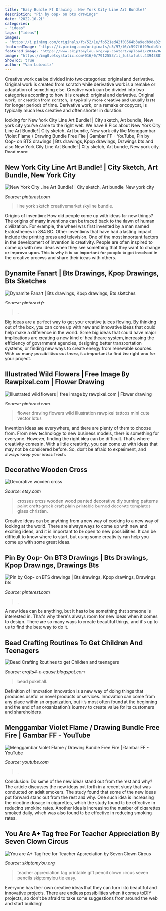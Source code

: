 ```yaml
---
title: "Easy Bundle Ff Drawing : New York City Line Art Bundle!"
description: "Pin by oop- on bts drawings"
date: "2022-10-21"
categories:
- "ideas"
tags: ["ideas"]
images:
- "https://i.pinimg.com/originals/fb/52/1e/fb521ed42f00564b3a9edb9da32f9c95.jpg"
featuredImage: "https://i.pinimg.com/originals/c5/97/f6/c597f6f99cdb3fd61e606f50a9bc2273.jpg"
featured_image: "https://www.skiptomylou.org/wp-content/uploads/2014/04/pencilb1.jpg"
image: "https://img0.etsystatic.com/016/0/7912553/il_fullxfull.439438814_mch3.jpg"
ShowToc: true
author: "Van Lubowitz"
---
```



Creative work can be divided into two categories: original and derivative. Original work is created from scratch while derivative work is a remake or adaptation of something else.
Creative work can be divided into two categories according to how it is created: original and derivative. Original work, or creation from scratch, is typically more creative and usually lasts for longer periods of time. Derivative work, or a remake or copycat, is typically much less creative and often shorter in duration.

	

		
looking for New York City Line Art Bundle! | City sketch, Art bundle, New york city you've came to the right web. We have 8 Pics about New York City Line Art Bundle! | City sketch, Art bundle, New york city like Menggambar Violet Flame / Drawing Bundle Free Fire | Gambar FF - YouTube, Pin by Oop- on BTS drawings | Bts drawings, Kpop drawings, Drawings bts and also New York City Line Art Bundle! | City sketch, Art bundle, New york city. Read more:
		
    
## New York City Line Art Bundle! | City Sketch, Art Bundle, New York City

<img loading=lazy src="https://i.pinimg.com/originals/c5/97/f6/c597f6f99cdb3fd61e606f50a9bc2273.jpg" onerror="this.onerror=null;this.src='https://tse3.mm.bing.net/th?id=OIP.e3AgEuJHU9kX9-vBqq60UgHaFj&amp;pid=15.1';" alt="New York City Line Art Bundle! | City sketch, Art bundle, New york city">

_Source: pinterest.com_

>line york sketch creativemarket skyline bundle. 

	

Origins of invention: How did people come up with ideas for new things?
The origins of many inventions can be traced back to the dawn of human civilization. For example, the wheel was first invented by a man named Eratosthenes in 384 BC. Other inventions that have had a lasting impact include the printing press and television. 
One of the most important factors in the development of invention is creativity. People are often inspired to come up with new ideas when they see something that they want to change or improve upon. This is why it is so important for people to get involved in the creative process and share their ideas with others.

    
## Dynamite Fanart | Bts Drawings, Kpop Drawings, Bts Sketches

<img loading=lazy src="https://i.pinimg.com/736x/22/0d/51/220d51c8cb303217c7897cd59a1e369e.jpg" onerror="this.onerror=null;this.src='https://tse2.mm.bing.net/th?id=OIP.9m-0a0o-1QAXGcGAbuA6rwHaFp&amp;pid=15.1';" alt="Dynamite Fanart | Bts drawings, Kpop drawings, Bts sketches">

_Source: pinterest.fr_

>. 

	

Big ideas are a perfect way to get your creative juices flowing. By thinking out of the box, you can come up with new and innovative ideas that could help make a difference in the world. Some big ideas that could have major implications are creating a new kind of healthcare system, increasing the efficiency of government agencies, designing better transportation systems, or finding new ways to create energy from renewable sources. With so many possibilities out there, it's important to find the right one for your project.

    
## Illustrated Wild Flowers | Free Image By Rawpixel.com | Flower Drawing

<img loading=lazy src="https://i.pinimg.com/originals/fb/52/1e/fb521ed42f00564b3a9edb9da32f9c95.jpg" onerror="this.onerror=null;this.src='https://tse2.mm.bing.net/th?id=OIP.8BMWwuJCrUiuQcTg0Ur1GAHaHa&amp;pid=15.1';" alt="Illustrated wild flowers | free image by rawpixel.com | Flower drawing">

_Source: pinterest.com_

>flower drawing flowers wild illustration rawpixel tattoos mini cute vector lotus. 

	

Invention ideas are everywhere, and there are plenty of them to choose from. From new technology to new business models, there is something for everyone. However, finding the right idea can be difficult. That’s where creativity comes in. With a little creativity, you can come up with ideas that may not be considered before. So, don’t be afraid to experiment, and always keep your ideas fresh.

    
## Decorative Wooden Cross

<img loading=lazy src="https://img0.etsystatic.com/016/0/7912553/il_fullxfull.439438814_mch3.jpg" onerror="this.onerror=null;this.src='https://tse2.mm.bing.net/th?id=OIP.vR7voNr9TcZF2fXa_yCTDgHaJ6&amp;pid=15.1';" alt="Decorative wooden cross">

_Source: etsy.com_

>crosses cross wooden wood painted decorative diy burning patterns paint crafts greek craft plain printable burned decorate templates glass christian. 

	

Creative ideas can be anything from a new way of cooking to a new way of looking at the world. There are always ways to come up with new and exciting ideas, and it is important to be open to new possibilities. It can be difficult to know where to start, but using some creativity can help you come up with some great ideas.

    
## Pin By Oop- On BTS Drawings | Bts Drawings, Kpop Drawings, Drawings Bts

<img loading=lazy src="https://i.pinimg.com/736x/27/9f/3f/279f3f80176ab5cfa95d0b4d5aa28850.jpg" onerror="this.onerror=null;this.src='https://tse3.mm.bing.net/th?id=OIP.WvyJfKu5AsacOa8k3oFBsgHaJG&amp;pid=15.1';" alt="Pin by Oop- on BTS drawings | Bts drawings, Kpop drawings, Drawings bts">

_Source: pinterest.com_

>. 

	

A new idea can be anything, but it has to be something that someone is interested in. That's why there's always room for new ideas when it comes to design. There are so many ways to create beautiful things, and it's up to us to find the best way to do it.

    
## Bead Crafting Routines To Get Children And Teenagers

<img loading=lazy src="https://i.ytimg.com/vi/LFm6Tlpimfw/maxresdefault.jpg" onerror="this.onerror=null;this.src='https://tse2.mm.bing.net/th?id=OIP.MfWJShMFf3PESEA4hH0HrwHaEK&amp;pid=15.1';" alt="Bead Crafting Routines to get Children and teenagers">

_Source: crafts4-a-cause.blogspot.com_

>bead pokeball. 

	

Definition of Innovation
Innovation is a new way of doing things that produces useful or novel products or services. Innovation can come from any place within an organization, but it’s most often found at the beginning and the end of an organization’s journey to create value for its customers and shareholders.

    
## Menggambar Violet Flame / Drawing Bundle Free Fire | Gambar FF - YouTube

<img loading=lazy src="https://i.ytimg.com/vi/BKuuS2N4GQM/maxresdefault.jpg" onerror="this.onerror=null;this.src='https://tse4.mm.bing.net/th?id=OIP.S0NEoXVqwdRzCFp-pXQM5QHaEK&amp;pid=15.1';" alt="Menggambar Violet Flame / Drawing Bundle Free Fire | Gambar FF - YouTube">

_Source: youtube.com_

>. 

	

Conclusion: Do some of the new ideas stand out from the rest and why?
The article discusses the new ideas put forth in a recent study that was conducted on adult smokers. The study found that some of the new ideas put forward stand out from the rest and why. One such idea is increasing the nicotine dosage in cigarettes, which the study found to be effective in reducing smoking rates. Another idea is increasing the number of cigarettes smoked daily, which was also found to be effective in reducing smoking rates.

    
## You Are A+ Tag free For Teacher Appreciation By Seven Clown Circus

<img loading=lazy src="https://www.skiptomylou.org/wp-content/uploads/2014/04/pencilb1.jpg" onerror="this.onerror=null;this.src='https://tse2.mm.bing.net/th?id=OIP.6J33-50LO5fjMgsxzyYYOQHaE8&amp;pid=15.1';" alt="You are A+ Tag free for Teacher Appreciation by Seven Clown Circus">

_Source: skiptomylou.org_

>teacher appreciation tag printable gift pencil clown circus seven pencils skiptomylou tie easy. 

	

Everyone has their own creative ideas that they can turn into beautiful and innovative projects. There are endless possibilities when it comes toDIY projects, so don't be afraid to take some suggestions from around the web and start building!

